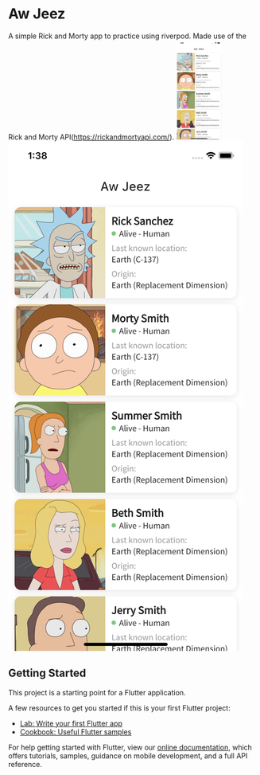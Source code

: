 # Aw Jeez

A simple Rick and Morty app to practice using riverpod.
Made use of the Rick and Morty API(https://rickandmortyapi.com/).
<img height='200px' src='ss/1.png'/>
![Screenshot](ss/1.png)

## Getting Started

This project is a starting point for a Flutter application.

A few resources to get you started if this is your first Flutter project:

- [Lab: Write your first Flutter app](https://flutter.dev/docs/get-started/codelab)
- [Cookbook: Useful Flutter samples](https://flutter.dev/docs/cookbook)

For help getting started with Flutter, view our
[online documentation](https://flutter.dev/docs), which offers tutorials,
samples, guidance on mobile development, and a full API reference.
